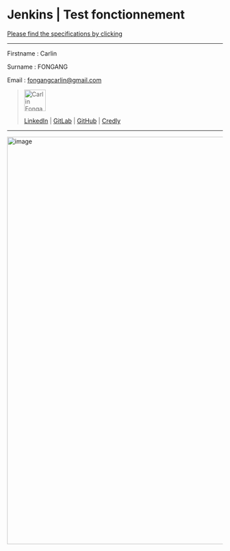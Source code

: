 # Jenkins | Test fonctionnement

[Please find the specifications by clicking](https://github.com/eazytraining/)

------------
Firstname : Carlin

Surname : FONGANG

Email : fongangcarlin@gmail.com

><img src="https://media.licdn.com/dms/image/C4E03AQEUnPkOFFTrWQ/profile-displayphoto-shrink_400_400/0/1618084678051?e=1710979200&v=beta&t=sMjRKoI0WFlbqYYgN0TWVobs9k31DBeSiOffAOM8HAo" width="50" height="50" alt="Carlin Fongang"> 
>
>[LinkedIn](https://www.linkedin.com/in/carlinfongang/) | [GitLab](https://gitlab.com/carlinfongang) | [GitHub](https://githut.com/carlinfongang) | [Credly](https://www.credly.com/users/carlin-fongang/badges)

_______

<img width="950" alt="image" src="https://github.com/CarlinFongang/alpinehelloworld/assets/45420769/f118ba37-2091-49a6-95bb-3bf29b25c9da">

